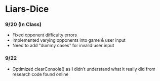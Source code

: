 # Liars-Dice

### 9/20 (In Class)
  - Fixed opponent difficulty errors
  - Implemented varying opponents into game & user input
  - Need to add "dummy cases" for invalid user input

### 9/22
  - Optimized clearConsole() as I didn’t understand what it really did from research code found online
  
